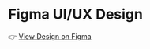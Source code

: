 # Figma UI/UX Design

👉 [View Design on Figma](https://www.figma.com/design/Rg9uhDwTJZtdIjHQ3f2TtL/Dashboard--Community-?node-id=0-61&t=JEUFaAmr2w3htPtC-1)
